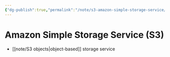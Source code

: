 ```yaml
---
{"dg-publish":true,"permalink":"/note/s3-amazon-simple-storage-service/","tags":["note"]}
---
```


# Amazon Simple Storage Service (S3)

- [[note/S3 objects\|object-based]] storage service